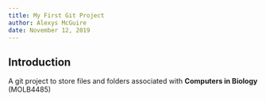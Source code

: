 ```yaml
---
title: My First Git Project
author: Alexys McGuire
date: November 12, 2019
---
```


## Introduction

A git project to store files and folders associated with **Computers in Biology** (MOLB4485)
